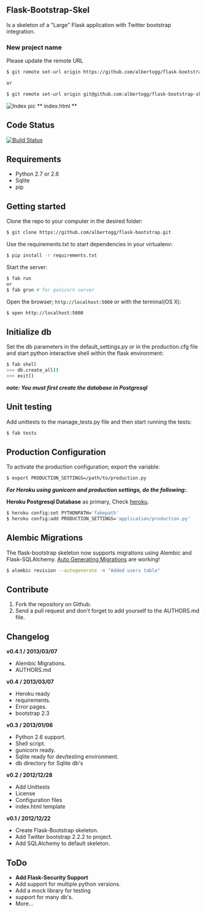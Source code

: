Flask-Bootstrap-Skel
---

Is a skeleton of a "Large" Flask application with Twitter bootstrap integration.

### New project name

Please update the remote URL

~~~sh
$ git remote set-url origin https://github.com/albertogg/flask-bootstrap-skel.git

or 

$ git remote set-url origin git@github.com:albertogg/flask-bootstrap-skel.git
~~~

![Index pic](http://i.imgur.com/1NWEt.png "index")
** index.html **

Code Status
---
[![Build Status](https://travis-ci.org/albertogg/flask-bootstrap.png)](https://travis-ci.org/albertogg/flask-bootstrap)


Requirements
---
* Python 2.7 or 2.6
* Sqlite
* pip

Getting started
---

Clone the repo to your computer in the desired folder:

~~~ sh
$ git clone https://github.com/albertogg/flask-bootstrap.git
~~~

Use the requirements.txt to start dependencies in your virtualenv:

~~~ sh
$ pip install -r requirements.txt
~~~

Start the server:

~~~ sh
$ fab run
or
$ fab grun # for gunicorn server
~~~

Open the browser; `http://localhost:5000` or with the terminal(OS X):

~~~ sh
$ open http://localhost:5000
~~~

Initialize db
---

Set the db parameters in the default_settings.py or in the production.cfg file and start python interactive shell within the flask environment:

~~~ sh
$ fab shell
>>> db.create_all()
>>> exit()
~~~

***note: You must first create the database in Postgresql***

Unit testing
---

Add unittests to the manage_tests.py file and then start running the tests:

~~~ sh
$ fab tests
~~~

Production Configuration
---

To activate the production configuration; export the variable:

~~~ sh
$ export PRODUCTION_SETTINGS=/path/to/production.py
~~~

***For Heroku using gunicorn and production settings, do the following:***.

**Heroku Postgresql Database** as primary,
Check [heroku](https://devcenter.heroku.com/articles/heroku-postgresql#establish-primary-db).

~~~ sh
$ heroku config:set PYTHONPATH='fakepath'
$ heroku config:add PRODUCTION_SETTINGS='application/production.py'
~~~

Alembic Migrations
---

The flask-bootstrap skeleton now supports migrations using Alembic and Flask-SQLAlchemy. [Auto Generating Migrations](http://alembic.readthedocs.org/en/latest/tutorial.html#auto-generating-migrations) are working!

~~~ sh
$ alembic revision --autogenerate -m "Added users table"
~~~

Contribute
---
1. Fork the repository on Github.
2. Send a pull request and don't forget to add yourself to the AUTHORS.md file.

Changelog
---
**v0.4.1 / 2013/03/07**
  * Alembic Migrations.
  * AUTHORS.md

**v0.4 / 2013/03/07**
  * Heroku ready
  * requirements.
  * Error pages.
  * bootstrap 2.3

**v0.3 / 2013/01/06**
  * Python 2.6 support.
  * Shell script.
  * gunicorn ready.
  * Sqlite ready for dev/testing environment.
  * db directory for Sqlite db's

**v0.2 / 2012/12/28**
  * Add Unittests
  * License
  * Configuration files
  * index.html template

**v0.1 / 2012/12/22**
  * Create Flask-Bootstrap skeleton.
  * Add Twitter bootstrap 2.2.2 to project.
  * Add SQLAlchemy to default skeleton.

ToDo
---
* **Add Flask-Security Support**
* Add support for multiple python versions.
* Add a mock library for testing
* support for many db's.
* More...
